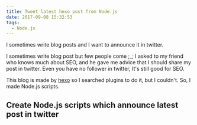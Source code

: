 ```yaml
---
title: Tweet latest hexo post from Node.js
date: 2017-09-08 15:32:53
tags:
  - Node.js
---
```


I sometimes write blog posts and I want to announce it in twitter.

I sometimes write blog post but few people come ;_;
I asked to my friend who knows much about SEO, and he gave me advice that I should share my post in twitter.
Even you have no follower in twitter, It's still good for SEO.

This blog is made by [hexo](https://hexo.io/) so I searched plugins to do it, but I couldn't.
So, I made Node.js scripts.

## Create Node.js scripts which announce latest post in twitter